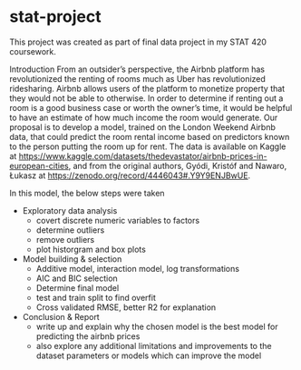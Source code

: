 # stat-project

This project was created as part of final data project in my STAT 420 coursework.

Introduction
From an outsider’s perspective, the Airbnb platform has revolutionized the renting of rooms much as Uber has revolutionized ridesharing. Airbnb allows users of the platform to monetize property that they would not be able to otherwise. In order to determine if renting out a room is a good business case or worth the owner’s time, it would be helpful to have an estimate of how much income the room would generate. Our proposal is to develop a model, trained on the London Weekend Airbnb data, that could predict the room rental income based on predictors known to the person putting the room up for rent. The data is available on Kaggle at https://www.kaggle.com/datasets/thedevastator/airbnb-prices-in-european-cities, and from the original authors, Gyódi, Kristóf and Nawaro, Łukasz at https://zenodo.org/record/4446043#.Y9Y9ENJBwUE.

In this model, the below steps were taken
- Exploratory data analysis
  -   covert discrete numeric variables to factors
  -   determine outliers
  -   remove outliers
  -   plot historgram and box plots
- Model building & selection
  -   Additive model, interaction model, log transformations
  -   AIC and BIC selection
  -   Determine final model
  -   test and train split to find overfit
  -   Cross validated RMSE, better R2 for explanation
- Conclusion & Report
  -    write up and explain why the chosen model is the best model for predicting the airbnb prices
  -    also explore any additional limitations and improvements to the dataset parameters or models which can improve the model
    

